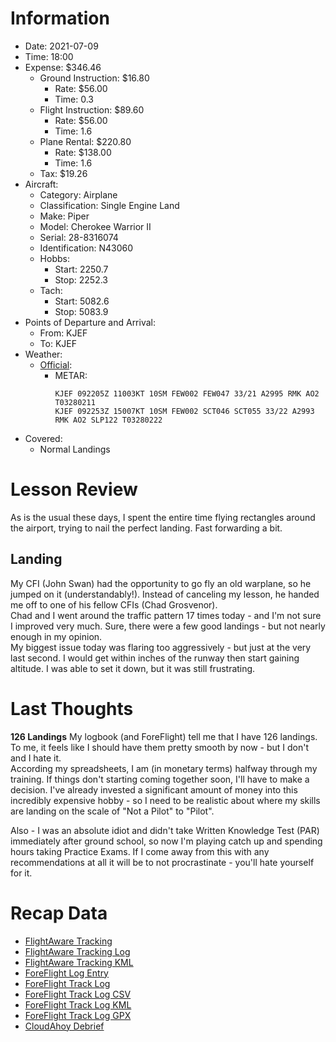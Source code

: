 # Information
- Date: 2021-07-09
- Time: 18:00
- Expense: $346.46
	- Ground Instruction: $16.80
		- Rate: $56.00
		- Time: 0.3
	- Flight Instruction: $89.60
		- Rate: $56.00
		- Time: 1.6
	- Plane Rental: $220.80
		- Rate: $138.00
		- Time: 1.6
	- Tax: $19.26
- Aircraft:
	- Category: Airplane
	- Classification: Single Engine Land
	- Make: Piper
	- Model: Cherokee Warrior II
	- Serial: 28-8316074
	- Identification: N43060
	- Hobbs: 
		- Start: 2250.7
		- Stop: 2252.3
	- Tach: 
		- Start: 5082.6
		- Stop: 5083.9
- Points of Departure and Arrival:
	- From: KJEF
	- To: KJEF
- Weather:
	- [Official](http://aviationwxchartsarchive.com/product/metar):
		- METAR: 
			```
			KJEF 092205Z 11003KT 10SM FEW002 FEW047 33/21 A2995 RMK AO2 T03280211
			KJEF 092253Z 15007KT 10SM FEW002 SCT046 SCT055 33/22 A2993 RMK AO2 SLP122 T03280222
			```
- Covered:
	- Normal Landings
# Lesson Review
As is the usual these days, I spent the entire time flying rectangles around the airport, trying to nail the perfect landing.  Fast forwarding a bit.
## Landing
My CFI (John Swan) had the opportunity to go fly an old warplane, so he jumped on it (understandably!). Instead of canceling my lesson, he handed me off to one of his fellow CFIs (Chad Grosvenor).<br />
Chad and I went around the traffic pattern 17 times today - and I'm not sure I improved very much.  Sure, there were a few good landings - but not nearly enough in my opinion.<br />
My biggest issue today was flaring too aggressively - but just at the very last second. I would get within inches of the runway then start gaining altitude. I was able to set it down, but it was still frustrating.
# Last Thoughts
**126 Landings**
My logbook (and ForeFlight) tell me that I have 126 landings. To me, it feels like I should have them pretty smooth by now - but I don't and I hate it.<br />
According my spreadsheets, I am (in monetary terms) halfway through my training. If things don't starting coming together soon, I'll have to make a decision.  I've already invested a significant amount of money into this incredibly expensive hobby - so I need to be realistic about where my skills are landing on the scale of "Not a Pilot" to "Pilot".

Also - I was an absolute idiot and didn't take Written Knowledge Test (PAR) immediately after ground school, so now I'm playing catch up and spending hours taking Practice Exams.  If I come away from this with any recommendations at all it will be to not procrastinate - you'll hate yourself for it.
# Recap Data
- [FlightAware Tracking](https://flightaware.com/live/flight/N43060/history/20210709/2326Z/KJEF/KJEF)
- [FlightAware Tracking Log](./supportData/2021-07-09.flightAwareData.log)
- [FlightAware Tracking KML](./supportData/2021-07-09.flightAware.kml)
- [ForeFlight Log Entry](https://plan.foreflight.com/summary/1c98195c828a4702983021f5c3fb9230)
- [ForeFlight Track Log](https://plan.foreflight.com/s/track/6C98F92F-CBAC-462A-A7FD-174E2EA56EBB)
- [ForeFlight Track Log CSV](./supportData/2021-07-09.foreflight.tracklog.csv)
- [ForeFlight Track Log KML](./supportData/2021-07-09.foreflight.tracklog.kml)
- [ForeFlight Track Log GPX](./supportData/2021-07-09.foreflight.tracklog.gpx)
- [CloudAhoy Debrief](https://www.cloudahoy.com/debrief/?key=67tp7NgSiAQ28lW8zo)

<!-- ![GIF](./supportData/2021-07-09.flightAwareAnim.gif) -->